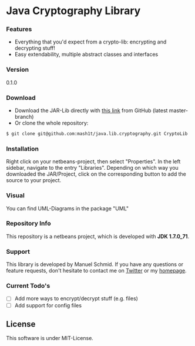 # Java Cryptography Library

### Features
- Everything that you'd expect from a crypto-lib: encrypting and decrypting stuff!
- Easy extendability, multiple abstract classes and interfaces

### Version
0.1.0

### Download
- Download the JAR-Lib directly with [this link] from GitHub (latest master-branch)
- Or clone the whole repository:
```sh
$ git clone git@github.com:mash1t/java.lib.cryptography.git CryptoLib
```

### Installation
Right click on your netbeans-project, then select "Properties". In the left sidebar, navigate to the entry "Libraries". Depending on which way you downloaded the JAR/Project, click on the corresponding button to add the source to your project.

### Visual
You can find UML-Diagrams in the package "UML"

### Repository Info
This repository is a netbeans project, which is developed with **JDK 1.7.0_71**.

### Support
This library is developed by Manuel Schmid.
If you have any questions or feature requests, don't hesitate to contact me on [Twitter] or my [homepage].

### Current Todo's

 - [ ] Add more ways to encrypt/decrypt stuff (e.g. files)
 - [ ] Add support for config files

License
----
This software is under MIT-License.

[this link]:https://github.com/mash1t/java.lib.cryptography/raw/master/CryptoLib/dist/CryptoLib.jar
[homepage]:http://mash1t.de/
[Twitter]:https://twitter.com/mash1t